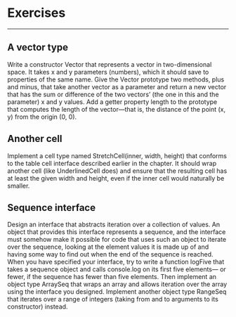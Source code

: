 # Exercises

-----

## A vector type

Write a constructor Vector that represents a vector in two-dimensional
space. It takes x and y parameters (numbers), which it should save to
properties of the same name.
Give the Vector prototype two methods, plus and minus, that take another
vector as a parameter and return a new vector that has the sum
or difference of the two vectors’ (the one in this and the parameter) x
and y values.
Add a getter property length to the prototype that computes the length
of the vector—that is, the distance of the point (x, y) from the origin (0,
0).

## Another cell

Implement a cell type named StretchCell(inner, width, height) that conforms
to the table cell interface described earlier in the chapter. It should
wrap another cell (like UnderlinedCell does) and ensure that the resulting
cell has at least the given width and height, even if the inner cell would
naturally be smaller.

## Sequence interface

Design an interface that abstracts iteration over a collection of values.
An object that provides this interface represents a sequence, and the
interface must somehow make it possible for code that uses such an
object to iterate over the sequence, looking at the element values it is
made up of and having some way to find out when the end of the sequence
is reached.
When you have specified your interface, try to write a function logFive
that takes a sequence object and calls console.log on its first five elements—
or fewer, if the sequence has fewer than five elements.
Then implement an object type ArraySeq that wraps an array and allows
iteration over the array using the interface you designed. Implement
another object type RangeSeq that iterates over a range of integers (taking
from and to arguments to its constructor) instead.